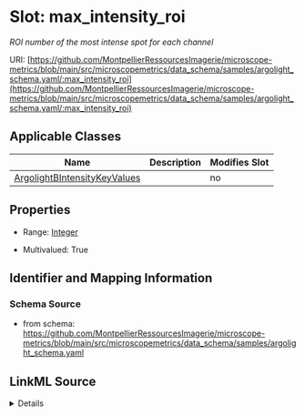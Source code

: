 # Slot: max_intensity_roi


_ROI number of the most intense spot for each channel_



URI: [https://github.com/MontpellierRessourcesImagerie/microscope-metrics/blob/main/src/microscopemetrics/data_schema/samples/argolight_schema.yaml/:max_intensity_roi](https://github.com/MontpellierRessourcesImagerie/microscope-metrics/blob/main/src/microscopemetrics/data_schema/samples/argolight_schema.yaml/:max_intensity_roi)



<!-- no inheritance hierarchy -->




## Applicable Classes

| Name | Description | Modifies Slot |
| --- | --- | --- |
[ArgolightBIntensityKeyValues](ArgolightBIntensityKeyValues.md) |  |  no  |







## Properties

* Range: [Integer](Integer.md)

* Multivalued: True





## Identifier and Mapping Information







### Schema Source


* from schema: https://github.com/MontpellierRessourcesImagerie/microscope-metrics/blob/main/src/microscopemetrics/data_schema/samples/argolight_schema.yaml




## LinkML Source

<details>
```yaml
name: max_intensity_roi
description: ROI number of the most intense spot for each channel
from_schema: https://github.com/MontpellierRessourcesImagerie/microscope-metrics/blob/main/src/microscopemetrics/data_schema/samples/argolight_schema.yaml
rank: 1000
multivalued: true
alias: max_intensity_roi
domain_of:
- ArgolightBIntensityKeyValues
range: integer

```
</details>